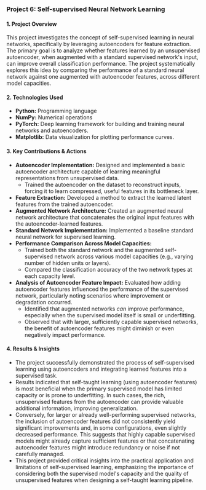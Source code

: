 ### Project 6: Self-supervised Neural Network Learning

#### **1. Project Overview**

This project investigates the concept of self-supervised learning in neural networks, specifically by leveraging autoencoders for feature extraction. The primary goal is to analyze whether features learned by an unsupervised autoencoder, when augmented with a standard supervised network's input, can improve overall classification performance. The project systematically explores this idea by comparing the performance of a standard neural network against one augmented with autoencoder features, across different model capacities.

#### **2. Technologies Used**

* **Python:** Programming language
* **NumPy:** Numerical operations
* **PyTorch:** Deep learning framework for building and training neural networks and autoencoders.
* **Matplotlib:** Data visualization for plotting performance curves.

#### **3. Key Contributions & Actions**

* **Autoencoder Implementation:** Designed and implemented a basic autoencoder architecture capable of learning meaningful representations from unsupervised data.
    * Trained the autoencoder on the dataset to reconstruct inputs, forcing it to learn compressed, useful features in its bottleneck layer.
* **Feature Extraction:** Developed a method to extract the learned latent features from the trained autoencoder.
* **Augmented Network Architecture:** Created an augmented neural network architecture that concatenates the original input features with the autoencoder-learned features.
* **Standard Network Implementation:** Implemented a baseline standard neural network for supervised learning.
* **Performance Comparison Across Model Capacities:**
    * Trained both the standard network and the augmented self-supervised network across various model capacities (e.g., varying number of hidden units or layers).
    * Compared the classification accuracy of the two network types at each capacity level.
* **Analysis of Autoencoder Feature Impact:** Evaluated how adding autoencoder features influenced the performance of the supervised network, particularly noting scenarios where improvement or degradation occurred.
    * Identified that augmented networks *can* improve performance, especially when the supervised model itself is small or underfitting.
    * Observed that with larger, sufficiently capable supervised networks, the benefit of autoencoder features might diminish or even negatively impact performance.

#### **4. Results & Insights**

* The project successfully demonstrated the process of self-supervised learning using autoencoders and integrating learned features into a supervised task.
* Results indicated that self-taught learning (using autoencoder features) is most beneficial when the primary supervised model has limited capacity or is prone to underfitting. In such cases, the rich, unsupervised features from the autoencoder can provide valuable additional information, improving generalization.
* Conversely, for larger or already well-performing supervised networks, the inclusion of autoencoder features did not consistently yield significant improvements and, in some configurations, even slightly decreased performance. This suggests that highly capable supervised models might already capture sufficient features or that concatenating autoencoder features might introduce redundancy or noise if not carefully managed.
* This project provided critical insights into the practical application and limitations of self-supervised learning, emphasizing the importance of considering both the supervised model's capacity and the quality of unsupervised features when designing a self-taught learning pipeline.